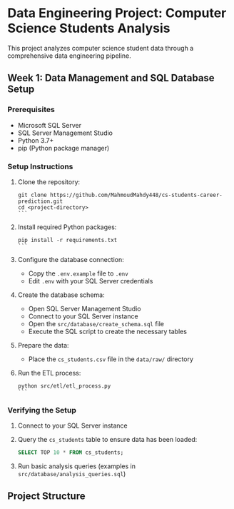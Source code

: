 # Data Engineering Project: Computer Science Students Analysis

This project analyzes computer science student data through a comprehensive data engineering pipeline.

## Week 1: Data Management and SQL Database Setup

### Prerequisites

- Microsoft SQL Server
- SQL Server Management Studio
- Python 3.7+
- pip (Python package manager)

### Setup Instructions

1. Clone the repository:
   ````
   git clone https://github.com/MahmoudMahdy448/cs-students-career-prediction.git
   cd <project-directory>
   ```

2. Install required Python packages:
   ````
   pip install -r requirements.txt
   ```

3. Configure the database connection:
   - Copy the `.env.example` file to `.env`
   - Edit `.env` with your SQL Server credentials

4. Create the database schema:
   - Open SQL Server Management Studio
   - Connect to your SQL Server instance
   - Open the `src/database/create_schema.sql` file
   - Execute the SQL script to create the necessary tables

5. Prepare the data:
   - Place the `cs_students.csv` file in the `data/raw/` directory

6. Run the ETL process:
   ````
   python src/etl/etl_process.py
   ```

### Verifying the Setup

1. Connect to your SQL Server instance
2. Query the `cs_students` table to ensure data has been loaded:
   ```sql
   SELECT TOP 10 * FROM cs_students;
   ```

3. Run basic analysis queries (examples in `src/database/analysis_queries.sql`)

## Project Structure

